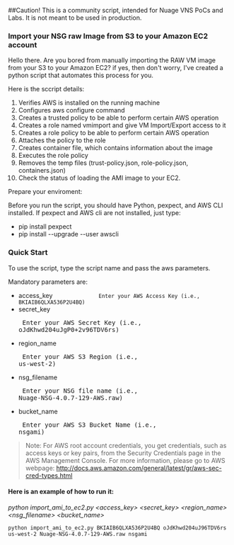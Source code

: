 ##Caution! This is a community script, intended for Nuage VNS PoCs and Labs. It is not meant to be used in production. 

### Import your NSG raw Image from S3 to your Amazon EC2 account

Hello there. Are you bored from manually importing the RAW VM image from your S3 to your Amazon EC2? if yes, then don't worry, I've created a python script that automates this process for you.

Here is the sccript details:
1. Verifies AWS is installed on the running machine
2. Configures aws configure command
3. Creates a trusted policy to be able to perform certain AWS operation
4. Creates a role named vmimport and give VM Import/Export access to it 
5. Creates a role policy to be able to perform certain AWS operation
6. Attaches the policy to the role 
7. Creates container file, which contains information about the image
8. Executes the role policy
9. Removes the temp files (trust-policy.json, role-policy.json, containers.json)
10. Check the status of loading the AMI image to your EC2. 

Prepare your enviroment:

Before you run the script, you should have Python, pexpect, and AWS CLI installed. If pexpect and AWS cli are not installed, just type:
- pip install pexpect
- pip install --upgrade --user awscli

### Quick Start

To use the script, type the script name and pass the aws parameters. 

Mandatory parameters are:
* access_key ``              Enter your AWS Access Key (i.e., BKIAIB6QLXA536P2U4BQ)``
* secret_key <pre>              Enter your AWS Secret Key (i.e., oJdKhwd204uJgP0+2v96TDV6rs)</pre>
* region_name <pre>              Enter your AWS S3 Region (i.e., us-west-2)</pre>
* nsg_filename <pre>             Enter your NSG file name (i.e., Nuage-NSG-4.0.7-129-AWS.raw)</pre>
* bucket_name <pre>              Enter your AWS S3 Bucket Name (i.e., nsgami)</pre>

>Note: For AWS root account credentials, you get credentials, such as access keys or key pairs, from the Security Credentials page in the AWS Management Console. For more information, please go to AWS webpage: http://docs.aws.amazon.com/general/latest/gr/aws-sec-cred-types.html


#### Here is an example of how to run it:

*python import_ami_to_ec2.py <access_key> <secret_key> <region_name> <nsg_filename> <bucket_name>*

```
python import_ami_to_ec2.py BKIAIB6QLXA536P2U4BQ oJdKhwd204uJ96TDV6rs us-west-2 Nuage-NSG-4.0.7-129-AWS.raw nsgami
```

